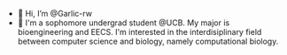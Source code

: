 - 👋 Hi, I’m @Garlic-rw
- 💙 I'm a sophomore undergrad student @UCB. My major is bioengineering and EECS. I'm interested in the interdisiplinary field between computer science and biology, namely computational biology.

<!---
Garlic-rw/Garlic-rw is a ✨ special ✨ repository because its `README.md` (this file) appears on your GitHub profile.
You can click the Preview link to take a look at your changes.
--->
